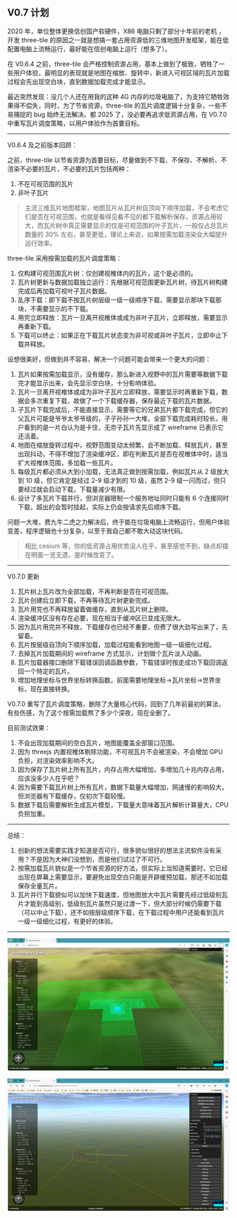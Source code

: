 ## V0.7 计划

2020 年，单位整体更换信创国产软硬件，X86 电脑只剩了部分十年前的老机 ，开发 three-tile 的原因之一就是想搞一套占用资源低的三维地图开发框架，能在低配置电脑上流畅运行，最好能在信创电脑上运行（想多了）。

在 V0.6.4 之前，three-tile 会严格控制资源占用，基本上做到了极致，牺牲了一些用户体验，最明显的表现就是地图在缩放、旋转中，新进入可视区域的瓦片加载过程会先出现空白块，直到数据加载完成才能显示。

最近突然发现：没几个人还在用我的这种 4G 内存的垃圾电脑了，为支持它牺牲效果得不偿失，同时，为了节省资源，three-tile 的瓦片调度逻辑十分复杂，一些不易捕捉的 bug 始终无法解决。都 2025 了，没必要再追求低资源占用，在 V0.7.0 中重写瓦片调度策略，以用户体验作为首要目标。

---

V0.6.4 及之前版本回顾：

之前，three-tile 以节省资源为首要目标，尽量做到不下载、不保存、不解析、不渲染不必要的瓦片，不必要的瓦片包括两种：

1. 不在可视范围的瓦片
2. 非叶子瓦片

> 主流三维瓦片地图框架，地图瓦片从瓦片树自顶向下顺序加载，不会考虑它们是否在可视范围，也就是看得见看不见的都下载解析保存，资源占用较大，而瓦片树中真正需要显示的仅是可视范围的叶子瓦片，一般仅占总瓦片数量的 30% 左右，甚至更低，理论上来说，如果按需加载渲染会大幅提升运行效率。

three-tile 采用按需加载的瓦片调度策略：

1. 仅构建可视范围瓦片树：仅创建视椎体内的瓦片，这个是必须的。
2. 瓦片树更新与数据加载独立运行：先根据可视范围更新瓦片树，待瓦片树构建完成后再加载可视叶子瓦片数据。
3. 乱序下载：即下载不按瓦片树层级一级一级顺序下载，需要显示那块下载那块，不需要显示的不下载。
4. 用完立即释放：瓦片一旦离开视椎体或成为非叶子瓦片，立即释放，需要显示再重新下载。
5. 下载可以终止：如果正在下载瓦片状态变为非可视或非叶子瓦片，立即中止下载并释放。

设想很美好，但做到并不容易，解决一个问题可能会带来一个更大的问题：

1. 瓦片如果按需加载显示，没有缓存，那么新进入视野中的瓦片需要等数据下载完才能显示出来，会先显示空白块，十分影响体验。
2. 瓦片一旦离开视椎体或成为非叶子瓦片立即释放，需要显示时再重新下载，数据会多次重复下载，故做了一个下载缓存器，保存最近下载的瓦片数据。
3. 子瓦片下载完成后，不能直接显示，需要等它的兄弟瓦片都下载完成，但它的父瓦片可能是爷爷太爷爷级的，子子孙孙一大堆，全部下载完成耗时较长，用户看到的是一片白认为是卡住，无奈子瓦片先显示成了 wireframe 已表示它还活着。
4. 地图在缩放旋转过程中，视野范围变动太频繁，会不断加载、释放瓦片，甚至出现抖动，不得不增加了渲染缓冲区，即在判断瓦片是否在视椎体中时，适当扩大视椎体范围，多加载一些瓦片。
5. 每级瓦片都必须从大到小加载，无法真正做到按需加载，例如瓦片从 2 级放大到 10 级，但它肯定是经过 2-9 级才到的 10 级，虽然 2-9 级一闪而过，但只要经过就会启动下载，下载量减少有限。
6. 设计了多瓦片下载并行，但浏览器限制一个服务地址同时只能有 6 个连接同时下载，超出的会暂时挂起，实际上仍会按请求先后顺序下载。

问题一大堆，费九牛二虎之力解决后，终于能在垃圾电脑上流畅运行，但用户体验变差，程序逻辑也十分复杂，以至于我自己都不敢大动这块代码。

> 相比 cesium 等，你的低资源占用优势没人在乎，甚至感觉不到，缺点却摆在明面一览无遗，是时候改变了。

---

V0.7.0 更新

1. 瓦片树上瓦片改为全部加载，不再判断是否在可视范围。
2. 瓦片创建后立即下载，不再等待瓦片树更新完成。
3. 瓦片用完也不再释放留着做缓存，直到从瓦片树上删除。
4. 渲染缓冲区没有存在必要，现在相当于缓冲区已变成无限大。
5. 因为瓦片用完并不释放，下载缓存也已经不重要，但费了很大劲写出来了，先留着。
6. 瓦片按层级自顶向下顺序加载，加载过程能看到地图一级一级细化过程。
7. 去掉瓦片加载期间的 wireframe 方式显示，计划做个瓦片淡入动画。
8. 瓦片加载器接口删除下载错误回调函数参数，下载错误时按走成功下载回调返回一个特定的瓦片。
9. 增加地理坐标与世界坐标转换函数，前面需要地理坐标->瓦片坐标->世界坐标，现在直接转换。

V0.7.0 重写了瓦片调度策略，删除了大量核心代码，回到了几年前最初的算法，有些伤感，为了这个按需加载熬了多少个深夜，现在全删了。

目前测试效果：

1. 不会出现加载期间的空白瓦片，地图能覆盖全部窗口范围。
2. 因为 threejs 内置视椎体剔除功能，不可视瓦片不会被渲染，不会增加 GPU 负担，对渲染效率影响不大。
3. 因为保存了瓦片树上所有瓦片，内存占用大幅增加，多增加几十兆内存占用，应该没多少人在乎吧？
4. 因为需要下载瓦片树上所有瓦片，数据下载量大幅增加，网速慢的影响较大，但浏览器有下载缓存，仅初次下载较慢。
5. 数据下载后需要解析生成瓦片模型，下载量大意味着瓦片解析计算量大，CPU 负担加重。

---

总结：

1. 创新的想法需要实践才知道是否可行，很多貌似很好的想法主流软件没有采用？不是因为大神们没想到，而是他们试过了不可行。
2. 按需加载瓦片貌似是一个节省资源的好方法，但实际上当知道需要时，它已经出现在屏幕上需要显示，要避免出现空白只能是开辟缓预加载，那还不如加载保存全量瓦片。
3. 瓦片并行下载貌似可以加快下载速度，但地图放大中瓦片需要先经过低级别瓦片才能到高级别，低级别瓦片虽然只是过渡一下，但大部分时候仍需要下载（可以中止下载），还不如按层级顺序下载，在下载过程中用户还能看到瓦片一级一级细化过程，有更好的体验。

---

![alt text](./images/blog-image-1.png)

![alt text](./images/blog-image-2.png)
